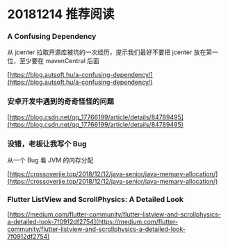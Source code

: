 # 20181214 推荐阅读

### A Confusing Dependency

从 jcenter 拉取开源库被坑的一次经历，提示我们最好不要把 jcenter 放在第一位，至少要在 mavenCentral 后面

[https://blog.autsoft.hu/a-confusing-dependency/](https://blog.autsoft.hu/a-confusing-dependency/)

### 安卓开发中遇到的奇奇怪怪的问题

[https://blog.csdn.net/qq_17766199/article/details/84789495](https://blog.csdn.net/qq_17766199/article/details/84789495)

### 没错，老板让我写个 Bug

从一个 Bug 看 JVM 的内存分配

[https://crossoverjie.top/2018/12/12/java-senior/java-memary-allocation/](https://crossoverjie.top/2018/12/12/java-senior/java-memary-allocation/)

### Flutter ListView and ScrollPhysics: A Detailed Look

[https://medium.com/flutter-community/flutter-listview-and-scrollphysics-a-detailed-look-7f0912df2754](https://medium.com/flutter-community/flutter-listview-and-scrollphysics-a-detailed-look-7f0912df2754)